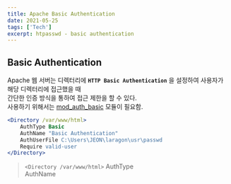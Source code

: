 ```yaml
---
title: Apache Basic Authentication
date: 2021-05-25
tags: ['Tech']
excerpt: htpasswd - basic authentication
---
```


## Basic Authentication

Apache 웹 서버는 디렉터리에 **`HTTP Basic Authentication`** 을 설정하여 사용자가 해당 디렉터리에 접근했을 때   
간단한 인증 방식을 통하여 접근 제한을 할 수 있다.  
사용하기 위해서는 [mod_auth_basic](https://httpd.apache.org/docs/2.4/mod/mod_auth_basic.html) 모듈이 필요함.

```apache
<Directory /var/www/html>
    AuthType Basic
    AuthName "Basic Authentication"
    AuthUserFile C:\Users\JEON\laragon\usr\passwd
    Require valid-user
</Directory>
```

> `<Directory /var/www/html>`
> AuthType  
> AuthName